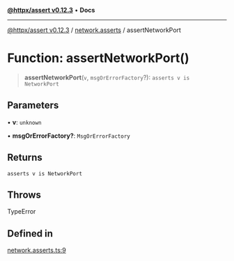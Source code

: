 [**@httpx/assert v0.12.3**](../../README.md) • **Docs**

***

[@httpx/assert v0.12.3](../../README.md) / [network.asserts](../README.md) / assertNetworkPort

# Function: assertNetworkPort()

> **assertNetworkPort**(`v`, `msgOrErrorFactory`?): `asserts v is NetworkPort`

## Parameters

• **v**: `unknown`

• **msgOrErrorFactory?**: `MsgOrErrorFactory`

## Returns

`asserts v is NetworkPort`

## Throws

TypeError

## Defined in

[network.asserts.ts:9](https://github.com/belgattitude/httpx/blob/efdc4c7f5d90eb963a8ba204526e9494bbd080b8/packages/assert/src/network.asserts.ts#L9)
